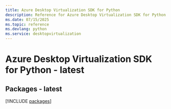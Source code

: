 ```yaml
---
title: Azure Desktop Virtualization SDK for Python
description: Reference for Azure Desktop Virtualization SDK for Python
ms.date: 07/15/2025
ms.topic: reference
ms.devlang: python
ms.service: desktopvirtualization
---
```

# Azure Desktop Virtualization SDK for Python - latest
## Packages - latest
[!INCLUDE [packages](desktop-virtualization-index.md)]